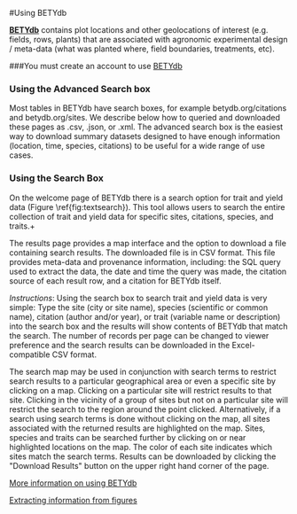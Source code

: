 #Using BETYdb

[**BETYdb**](https://terraref.ncsa.illinois.edu/bety/) contains plot locations and other geolocations of interest (e.g. fields, rows, plants) that are associated with agronomic experimental design / meta-data (what was planted where, field boundaries, treatments, etc).

###You must create an account to use [BETYdb](https://terraref.ncsa.illinois.edu/bety/)

### Using the Advanced Search box

Most tables in BETYdb have search boxes, for example betydb.org/citations and betydb.org/sites. We describe below how to queried and downloaded these pages as .csv, .json, or .xml. The advanced search box is the easiest way to download summary datasets designed to have enough information (location, time, species, citations) to be useful for a wide range of use cases.

### Using the Search Box

On the welcome page of BETYdb there is a search option for trait and yield data (Figure \ref{fig:textsearch}). This tool allows users to search the entire collection of trait and yield data for specific sites, citations, species, and traits.+

The results page provides a map interface and the option to download a file containing search results.
The downloaded file is in CSV format. This file provides meta-data and provenance information, including: the SQL query used to extract the data, the date and time the query was made, the citation source of each result row, and a citation for BETYdb itself.

_Instructions_: Using the search box to search trait and yield data is very simple: Type the site (city or site name), species (scientific or common name), citation (author and/or year), or trait (variable name or description) into the search box and the results will show contents of BETYdb that match the search. The number of records per page can be changed to viewer preference and the search results can be downloaded in the Excel-compatible CSV format.

The search map may be used in conjunction with search terms to restrict search results to a particular geographical area or even a specific site by clicking on a map. Clicking on a particular site will restrict results to that site. Clicking in the vicinity of a group of sites but not on a particular site will restrict the search to the region around the point clicked. Alternatively, if a search using search terms is done without clicking on the map, all sites associated with the returned results are highlighted on the map. Sites, species and traits can be searched further by clicking on or near highlighted locations on the map. The color of each site indicates which sites match the search terms. Results can be downloaded by clicking the "Download Results" button on the upper right hand corner of the page.

[More information on using BETYdb](https://pecan.gitbooks.io/betydb-data-access/content/)

[Extracting information from figures](https://pecan.gitbooks.io/betydbdoc-dataentry/content/Extracting%20Data%20From%20Figures.html)